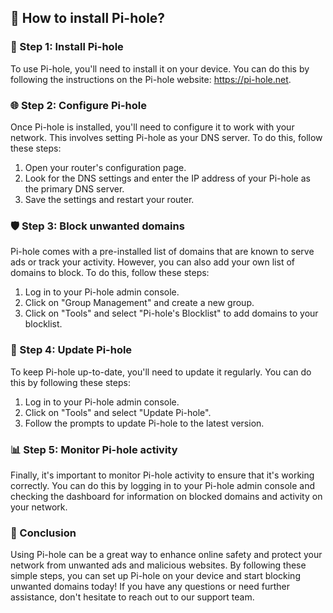 ## 🍒 How to install Pi-hole?

### 🔧 Step 1: Install Pi-hole
To use Pi-hole, you'll need to install it on your device. You can do this by following the instructions on the Pi-hole website: https://pi-hole.net.

### 🌐 Step 2: Configure Pi-hole
Once Pi-hole is installed, you'll need to configure it to work with your network. This involves setting Pi-hole as your DNS server. To do this, follow these steps:

1. Open your router's configuration page.
2. Look for the DNS settings and enter the IP address of your Pi-hole as the primary DNS server.
3. Save the settings and restart your router.

### 🛡️ Step 3: Block unwanted domains
Pi-hole comes with a pre-installed list of domains that are known to serve ads or track your activity. However, you can also add your own list of domains to block. To do this, follow these steps:

1. Log in to your Pi-hole admin console.
2. Click on "Group Management" and create a new group.
3. Click on "Tools" and select "Pi-hole's Blocklist" to add domains to your blocklist.

### 🔄 Step 4: Update Pi-hole
To keep Pi-hole up-to-date, you'll need to update it regularly. You can do this by following these steps:

1. Log in to your Pi-hole admin console.
2. Click on "Tools" and select "Update Pi-hole".
3. Follow the prompts to update Pi-hole to the latest version.

### 📊 Step 5: Monitor Pi-hole activity
Finally, it's important to monitor Pi-hole activity to ensure that it's working correctly. You can do this by logging in to your Pi-hole admin console and checking the dashboard for information on blocked domains and activity on your network.

### 📝 Conclusion
Using Pi-hole can be a great way to enhance online safety and protect your network from unwanted ads and malicious websites. By following these simple steps, you can set up Pi-hole on your device and start blocking unwanted domains today! If you have any questions or need further assistance, don't hesitate to reach out to our support team.
